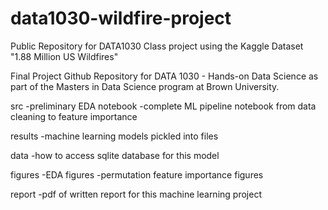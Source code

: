 # data1030-wildfire-project
Public Repository for DATA1030 Class project using the Kaggle Dataset "1.88 Million US Wildfires"

Final Project Github Repository for DATA 1030 - Hands-on Data Science as part of the Masters in Data Science program at Brown University. 

src
-preliminary EDA notebook
-complete ML pipeline notebook from data cleaning to feature importance

results 
-machine learning models pickled into files

data
-how to access sqlite database for this model

figures
-EDA figures
-permutation feature importance figures

report
-pdf of written report for this machine learning project

